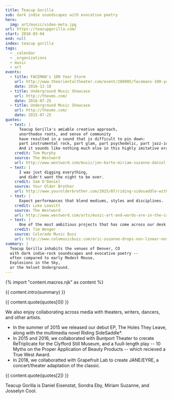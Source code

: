 ```yaml
---
title: Teacup Gorilla
sub: dark indie soundscapes with evocative poetry
hero:
  img: art/music/video-meta.jpg
url: https://teacupgorilla.com/
start: 2010-03-04
end: null
index: teacup gorilla
tags:
  - _calendar
  - _organizations
  - music
  - art
events:
  - title: FACEMAN's 100 Year Storm
    url: http://www.theorientaltheater.com/event/260005/facemans-100-year-storm-
    date: 2016-11-18
  - title: Underground Music Showcase
    url: http://theums.com/
    date: 2016-07-25
  - title: Underground Music Showcase
    url: http://theums.com/
    date: 2015-07-25
quotes:
  - text: |
      Teacup Gorilla's amiable creative approach,
      unorthodox roots, and sense of community
      have resulted in a sound that is difficult to pin down:
      part instrumental rock, part glam, part psychedelic, part jazz-inflected.
      And it sounds like nothing much else in this highly imitative era.
    credit: Tom Murphy
    source: The Westword
    url: http://www.westword.com/music/jen-korte-miriam-suzanne-daniel-eisenstat-sondra-eby-of-teacup-gorilla-release-music-video-9001887
  - text: |
      I was just digging everything,
      and didn't want the night to be over.
    credit: Sam O'Daniel
    source: Your Older Brother
    url: http://www.yourolderbrother.com/2015/07/riding-sidesaddle-with-teacup-gorilla.html
  - text: |
      Expect performances that blend mediums, styles and disciplines.
    credit: Luke Leavitt
    source: The Westword
    url: http://www.westword.com/arts/music-art-and-words-are-in-the-cards-at-the-riding-sidesaddle-book-launch-6626798
  - text: |
      One of the most ambitious projects that has come across our desk recently.
    credit: Tim Wenger
    source: Colorado Music Buzz
    url: http://www.colomusicbuzz.com/eric-suzanne-drops-non-linear-novel-in-conjunction-with-teacup-gorilla/
summary: |
  Teacup Gorilla inhabits the venues of Denver, CO
  with dark indie-rock soundscapes and evocative poetry --
  often compared to early Modest Mouse,
  Explosions in the Sky,
  or the Velvet Underground.
---
```

{% import "content.macros.njk" as content %}

{{ content.intro(summary) }}

{{ content.quote(quotes[0]) }}

We also enjoy collaborating across media
with theaters, writers, dancers, and other artists.

- In the summer of 2015 we released our debut EP,
  The Holes They Leave,
  along with the multimedia novel
  Riding SideSaddle*.
- In 2015 and 2016, we collaborated with Buntport Theater to crerate
  ReTriplicate for the Clyfford Still Museum,
  and a fuull-length play --
  10 Myths on the Proper Application of Beauty Products --
  which recieved a True West Award.
- In 2018, we collaboratted with Grapefruit Lab
  to create JANE/EYRE,
  a concert/theater adaptation of the classic.

{{ content.quote(quotes[2]) }}

Teacup Gorilla is Daniel Eisenstat,
Sondra Eby,
Miriam Suzanne,
and Josselyn Cool.
